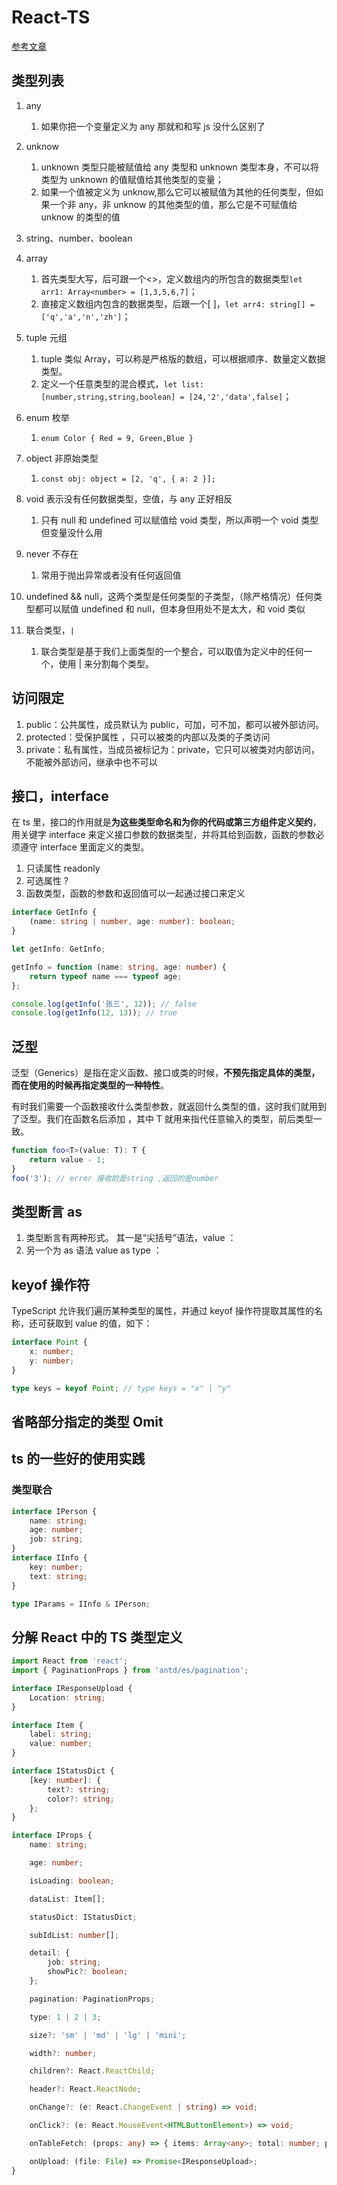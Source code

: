 # React-TS

[参考文章](https://juejin.cn/post/6844903972579344392#heading-12)

## 类型列表

1. any
    1. 如果你把一个变量定义为 any 那就和和写 js 没什么区别了
2. unknow
    1. unknown 类型只能被赋值给 any 类型和 unknown 类型本身，不可以将类型为 unknown 的值赋值给其他类型的变量；
    2. 如果一个值被定义为 unknow,那么它可以被赋值为其他的任何类型，但如果一个非 any，非 unknow 的其他类型的值，那么它是不可赋值给 unknow 的类型的值
3. string、number、boolean
4. array

    1. 首先类型大写，后可跟一个<>，定义数组内的所包含的数据类型`let arr1: Array<number> = [1,3,5,6,7]`；
    2. 直接定义数组内包含的数据类型，后跟一个[ ]，`let arr4: string[] = ['q','a','n','zh']`；

5. tuple 元组
    1. tuple 类似 Array，可以称是严格版的数组，可以根据顺序、数量定义数据类型。
    2. 定义一个任意类型的混合模式，`let list:[number,string,string,boolean] = [24,'2','data',false]`；
6. enum 枚举
    1. `enum Color { Red = 9, Green,Blue }`
7. object 非原始类型
    1. `const obj: object = [2, 'q', { a: 2 }];`
8. void 表示没有任何数据类型，空值，与 any 正好相反
    1. 只有 null 和 undefined 可以赋值给 void 类型，所以声明一个 void 类型但变量没什么用
9. never 不存在
    1. 常用于抛出异常或者没有任何返回值
10. undefined && null，这两个类型是任何类型的子类型，（除严格情况）任何类型都可以赋值 undefined 和 null，但本身但用处不是太大，和 void 类似
11. 联合类型，`|`
    1. 联合类型是基于我们上面类型的一个整合，可以取值为定义中的任何一个，使用 | 来分割每个类型。

## 访问限定

1. public：公共属性，成员默认为 public，可加，可不加，都可以被外部访问。
2. protected：受保护属性 ，只可以被类的内部以及类的子类访问
3. private：私有属性，当成员被标记为：private，它只可以被类对内部访问，不能被外部访问，继承中也不可以

## 接口，interface

在 ts 里，接口的作用就是**为这些类型命名和为你的代码或第三方组件定义契约**，用关键字 interface 来定义接口参数的数据类型，并将其给到函数，函数的参数必须遵守 interface 里面定义的类型。

1. 只读属性 readonly
2. 可选属性 ?
3. 函数类型，函数的参数和返回值可以一起通过接口来定义

```ts
interface GetInfo {
    (name: string | number, age: number): boolean;
}

let getInfo: GetInfo;

getInfo = function (name: string, age: number) {
    return typeof name === typeof age;
};

console.log(getInfo('张三', 12)); // false
console.log(getInfo(12, 13)); // true
```

## 泛型

泛型（Generics）是指在定义函数、接口或类的时候，**不预先指定具体的类型，而在使用的时候再指定类型的一种特性**。

有时我们需要一个函数接收什么类型参数，就返回什么类型的值，这时我们就用到了泛型。我们在函数名后添加 <T>，其中 T 就用来指代任意输入的类型，前后类型一致。

```ts
function foo<T>(value: T): T {
    return value - 1;
}
foo('3'); // error 接收的是string ,返回的是number
```

## 类型断言 as

1. 类型断言有两种形式。 其一是“尖括号”语法，value ：
2. 另一个为 as 语法 value as type ：

## keyof 操作符

TypeScript 允许我们遍历某种类型的属性，并通过 keyof 操作符提取其属性的名称，还可获取到 value 的值，如下：

```ts
interface Point {
    x: number;
    y: number;
}

type keys = keyof Point; // type keys = "x" | "y"
```

## 省略部分指定的类型 Omit

## ts 的一些好的使用实践

### 类型联合

```ts
interface IPerson {
    name: string;
    age: number;
    job: string;
}
interface IInfo {
    key: number;
    text: string;
}

type IParams = IInfo & IPerson;
```

## 分解 React 中的 TS 类型定义

```ts
import React from 'react';
import { PaginationProps } from 'antd/es/pagination';

interface IResponseUpload {
    Location: string;
}

interface Item {
    label: string;
    value: number;
}

interface IStatusDict {
    [key: number]: {
        text?: string;
        color?: string;
    };
}

interface IProps {
    name: string;

    age: number;

    isLoading: boolean;

    dataList: Item[];

    statusDict: IStatusDict;

    subIdList: number[];

    detail: {
        job: string;
        showPic?: boolean;
    };

    pagination: PaginationProps;

    type: 1 | 2 | 3;

    size?: 'sm' | 'md' | 'lg' | 'mini';

    width?: number;

    children?: React.ReactChild;

    header?: React.ReactNode;

    onChange?: (e: React.ChangeEvent | string) => void;

    onClick?: (e: React.MouseEvent<HTMLButtonElement>) => void;

    onTableFetch: (props: any) => { items: Array<any>; total: number; page: number; size: number };

    onUpload: (file: File) => Promise<IResponseUpload>;
}
```
